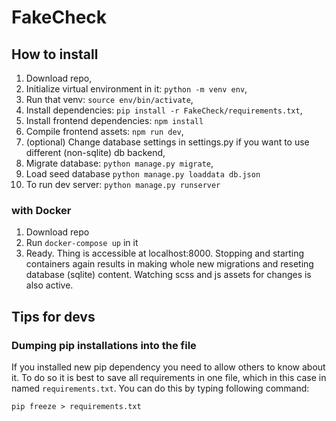 # FakeCheck

## How to install
1. Download repo, 
2. Initialize virtual environment in it: `python -m venv env`,
3. Run that venv: `source env/bin/activate`,
4. Install dependencies: `pip install -r FakeCheck/requirements.txt`,
5. Install frontend dependencies: `npm install`
6. Compile frontend assets: `npm run dev`,
7. (optional) Change database settings in settings.py if you want to use different (non-sqlite) db backend, 
8. Migrate database: `python manage.py migrate`,
9. Load seed database `python manage.py loaddata db.json`
10. To run dev server: `python manage.py runserver`

### with Docker
1. Download repo
2. Run `docker-compose up` in it
3. Ready. Thing is accessible at localhost:8000. Stopping and starting containers again results in making whole new migrations and reseting database (sqlite) content. Watching scss and js assets for changes is also active.

## Tips for devs

### Dumping pip installations into the file
If you installed new pip dependency you need to allow others to know about it. To do so it is best to save all requirements
in one file, which in this case in named `requirements.txt`. You can do this by typing following command: 

`pip freeze > requirements.txt`

